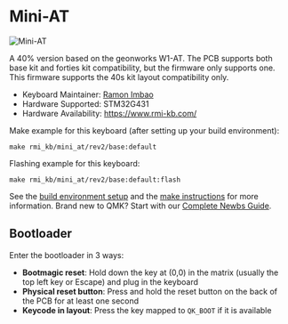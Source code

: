 # Mini-AT

![Mini-AT](https://i.imgur.com/yOZCWYwl.png)

A 40% version based on the geonworks W1-AT. The PCB supports both base kit and forties kit compatibility, but the firmware only supports one. This firmware supports the 40s kit layout compatibility only.

* Keyboard Maintainer: [Ramon Imbao](https://github.com/ramonimbao)
* Hardware Supported: STM32G431
* Hardware Availability: https://www.rmi-kb.com/

Make example for this keyboard (after setting up your build environment):

    make rmi_kb/mini_at/rev2/base:default

Flashing example for this keyboard:

    make rmi_kb/mini_at/rev2/base:default:flash

See the [build environment setup](https://docs.qmk.fm/#/getting_started_build_tools) and the [make instructions](https://docs.qmk.fm/#/getting_started_make_guide) for more information. Brand new to QMK? Start with our [Complete Newbs Guide](https://docs.qmk.fm/#/newbs).

## Bootloader

Enter the bootloader in 3 ways:

* **Bootmagic reset**: Hold down the key at (0,0) in the matrix (usually the top left key or Escape) and plug in the keyboard
* **Physical reset button**: Press and hold the reset button on the back of the PCB for at least one second
* **Keycode in layout**: Press the key mapped to `QK_BOOT` if it is available
